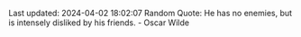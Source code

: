 Last updated: 2024-04-02 18:02:07
Random Quote: He has no enemies, but is intensely disliked by his friends. - Oscar Wilde
